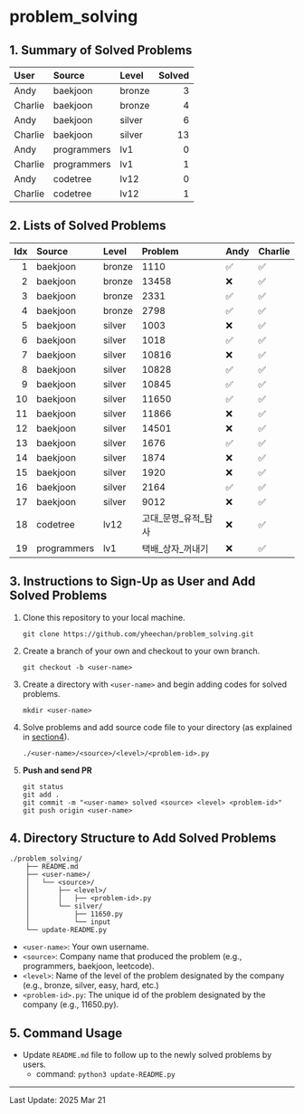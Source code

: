 # problem_solving

## 1. Summary of Solved Problems
<!-- START_TABLE_SUMMARY -->
| User    | Source      | Level   |   Solved |
|:--------|:------------|:--------|---------:|
| Andy    | baekjoon    | bronze  |        3 |
| Charlie | baekjoon    | bronze  |        4 |
| Andy    | baekjoon    | silver  |        6 |
| Charlie | baekjoon    | silver  |       13 |
| Andy    | programmers | lv1     |        0 |
| Charlie | programmers | lv1     |        1 |
| Andy    | codetree    | lv12    |        0 |
| Charlie | codetree    | lv12    |        1 |
<!-- END_TABLE_SUMMARY -->

## 2. Lists of Solved Problems
<!-- START_TABLE_LIST -->
|   Idx | Source      | Level   | Problem     | Andy   | Charlie   |
|------:|:------------|:--------|:------------|:-------|:----------|
|     1 | baekjoon    | bronze  | 1110        | ✅      | ✅         |
|     2 | baekjoon    | bronze  | 13458       | ❌      | ✅         |
|     3 | baekjoon    | bronze  | 2331        | ✅      | ✅         |
|     4 | baekjoon    | bronze  | 2798        | ✅      | ✅         |
|     5 | baekjoon    | silver  | 1003        | ❌      | ✅         |
|     6 | baekjoon    | silver  | 1018        | ✅      | ✅         |
|     7 | baekjoon    | silver  | 10816       | ❌      | ✅         |
|     8 | baekjoon    | silver  | 10828       | ✅      | ✅         |
|     9 | baekjoon    | silver  | 10845       | ✅      | ✅         |
|    10 | baekjoon    | silver  | 11650       | ✅      | ✅         |
|    11 | baekjoon    | silver  | 11866       | ❌      | ✅         |
|    12 | baekjoon    | silver  | 14501       | ❌      | ✅         |
|    13 | baekjoon    | silver  | 1676        | ✅      | ✅         |
|    14 | baekjoon    | silver  | 1874        | ❌      | ✅         |
|    15 | baekjoon    | silver  | 1920        | ❌      | ✅         |
|    16 | baekjoon    | silver  | 2164        | ✅      | ✅         |
|    17 | baekjoon    | silver  | 9012        | ❌      | ✅         |
|    18 | codetree    | lv12    | 고대_문명_유적_탐사 | ❌      | ✅         |
|    19 | programmers | lv1     | 택배_상자_꺼내기   | ❌      | ✅         |
<!-- END_TABLE_LIST -->

## 3. Instructions to Sign-Up as User and Add Solved Problems
1. Clone this repository to your local machine.
    ```
    git clone https://github.com/yheechan/problem_solving.git
    ```
2. Create a branch of your own and checkout to your own branch.
    ```
    git checkout -b <user-name>
    ```
3. Create a directory with ``<user-name>`` and begin adding codes for solved problems.
    ```
    mkdir <user-name>
    ```
4. Solve problems and add source code file to your directory (as explained in [section4](#4-directory-structure-to-add-solved-problems)).
    ```
    ./<user-name>/<source>/<level>/<problem-id>.py
    ```
5. **Push and send PR**
    ```
    git status
    git add .
    git commit -m "<user-name> solved <source> <level> <problem-id>"
    git push origin <user-name>
    ```

## 4. Directory Structure to Add Solved Problems
```
./problem_solving/
    ├── README.md
    ├── <user-name>/
    │   └── <source>/
    │       ├── <level>/
    │       │   ├── <problem-id>.py
    │       └── silver/
    │           ├── 11650.py
    │           └── input
    └── update-README.py
```
* ``<user-name>``: Your own username.
* ``<source>``: Company name that produced the problem (e.g., programmers, baekjoon, leetcode).
* ``<level>``: Name of the level of the problem designated by the company (e.g., bronze, silver, easy, hard, etc.)
* ``<problem-id>.py``: The unique id of the problem designated by the company (e.g., 11650.py).


## 5. Command Usage
* Update ``README.md`` file to follow up to the newly solved problems by users.
  * command: ``python3 update-README.py``

---

<!-- START_LAST_UPDATED -->
Last Update: 2025 Mar 21
<!-- END_LAST_UPDATED -->
